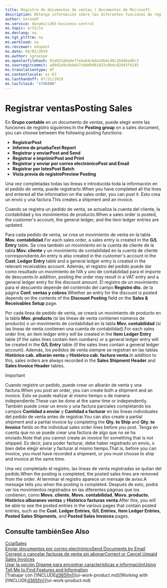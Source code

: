 ```yaml
---
title: Registro de documentos de ventas | Documentos de Microsoft
description: Obtenga información sobre las diferentes funciones de registro para registrar documentos de ventas y cómo puede actualizar los documentos registrados.
author: SorenGP
ms.service: dynamics365-business-central
ms.topic: article
ms.devlang: na
ms.tgt_pltfrm: na
ms.workload: na
ms.reviewer: edupont
ms.date: 04/01/2019
ms.author: sgroespe
ms.openlocfilehash: 01e831ddddeffe6a64c6de24b4cd8c1b94bad9c3
ms.sourcegitcommit: a88d1e9c0ab647cb8d9d81d32c0bdc82843f4145
ms.translationtype: HT
ms.contentlocale: es-ES
ms.lasthandoff: 07/31/2019
ms.locfileid: "1796900"
---
```

# <a name="posting-sales"></a><span data-ttu-id="72a9d-103">Registrar ventas</span><span class="sxs-lookup"><span data-stu-id="72a9d-103">Posting Sales</span></span>
<span data-ttu-id="72a9d-104">En **Grupo contable** en un documento de ventas, puede elegir entre las funciones de registro siguientes:</span><span class="sxs-lookup"><span data-stu-id="72a9d-104">In the **Posting group** on a sales document, you can choose between the following posting functions:</span></span>

* <span data-ttu-id="72a9d-105">**Registrar**</span><span class="sxs-lookup"><span data-stu-id="72a9d-105">**Post**</span></span>
* <span data-ttu-id="72a9d-106">**Informe de prueba**</span><span class="sxs-lookup"><span data-stu-id="72a9d-106">**Test Report**</span></span>
* <span data-ttu-id="72a9d-107">**Registrar y enviar**</span><span class="sxs-lookup"><span data-stu-id="72a9d-107">**Post and Send**</span></span>
* <span data-ttu-id="72a9d-108">**Registrar e imprimir**</span><span class="sxs-lookup"><span data-stu-id="72a9d-108">**Post and Print**</span></span>
* <span data-ttu-id="72a9d-109">**Registrar y enviar por correo electrónico**</span><span class="sxs-lookup"><span data-stu-id="72a9d-109">**Post and Email**</span></span>
* <span data-ttu-id="72a9d-110">**Registrar por lotes**</span><span class="sxs-lookup"><span data-stu-id="72a9d-110">**Post Batch**</span></span>
* <span data-ttu-id="72a9d-111">**Vista previa de registro**</span><span class="sxs-lookup"><span data-stu-id="72a9d-111">**Preview Posting**</span></span>

<span data-ttu-id="72a9d-112">Una vez completadas todas las líneas e introducida toda la información en el pedido de venta, puede registrarlo.</span><span class="sxs-lookup"><span data-stu-id="72a9d-112">When you have completed all the lines and entered all the information on the sales order, you can post it.</span></span> <span data-ttu-id="72a9d-113">Esto crea un envío y una factura.</span><span class="sxs-lookup"><span data-stu-id="72a9d-113">This creates a shipment and an invoice.</span></span>

<span data-ttu-id="72a9d-114">Cuando se registra un pedido de venta, se actualiza la cuenta del cliente, la contabilidad y los movimientos de producto.</span><span class="sxs-lookup"><span data-stu-id="72a9d-114">When a sales order is posted, the customer's account, the general ledger, and the item ledger entries are updated.</span></span>

<span data-ttu-id="72a9d-115">Para cada pedido de venta, se crea un movimiento de venta en la tabla **Mov. contabilidad**.</span><span class="sxs-lookup"><span data-stu-id="72a9d-115">For each sales order, a sales entry is created in the **G/L Entry** table.</span></span> <span data-ttu-id="72a9d-116">Se crea también un movimiento en la cuenta de cliente de la tabla **Mov. cliente** y un movimiento de contabilidad en la cuenta de cliente correspondiente.</span><span class="sxs-lookup"><span data-stu-id="72a9d-116">An entry is also created in the customer's account in the **Cust. Ledger Entry** table and a general ledger entry is created in the relevant receivables account.</span></span> <span data-ttu-id="72a9d-117">Además, el registro del pedido puede dar como resultado un movimiento de IVA y uno de contabilidad para el importe de descuento.</span><span class="sxs-lookup"><span data-stu-id="72a9d-117">In addition, posting the order may result in a VAT entry and a general ledger entry for the discount amount.</span></span> <span data-ttu-id="72a9d-118">El registro de un movimiento para el descuento depende del contenido del campo **Registro dto.** de la página **Conf. ventas y cobros**.</span><span class="sxs-lookup"><span data-stu-id="72a9d-118">Whether an entry for the discount is posted depends on the contents of the **Discount Posting** field on the **Sales & Receivables Setup** page.</span></span>

<span data-ttu-id="72a9d-119">Por cada línea de pedido de venta, se creará un movimiento de producto en la tabla **Mov. producto** (si las líneas de venta contienen números de producto) o un movimiento de contabilidad en la tabla **Mov. contabilidad** (si las líneas de venta contienen una cuenta de contabilidad).</span><span class="sxs-lookup"><span data-stu-id="72a9d-119">For each sales order line, an item ledger entry will be created in the **Item Ledger Entry** table (if the sales lines contain item numbers) or a general ledger entry will be created in the **G/L Entry** table (if the sales lines contain a general ledger account).</span></span> <span data-ttu-id="72a9d-120">Además, los pedidos de venta siempre se registran en las tablas **Histórico cab. albarán venta** y **Histórico cab. factura venta**.</span><span class="sxs-lookup"><span data-stu-id="72a9d-120">In addition to this, sales orders are always recorded in the **Sales Shipment Header** and **Sales Invoice Header** tables.</span></span>

> [!IMPORTANT]  
>   <span data-ttu-id="72a9d-121">Cuando registre un pedido, puede crear un albarán de venta y una factura.</span><span class="sxs-lookup"><span data-stu-id="72a9d-121">When you post an order, you can create both a shipment and an invoice.</span></span> <span data-ttu-id="72a9d-122">Esto se puede realizar al mismo tiempo o de manera independiente.</span><span class="sxs-lookup"><span data-stu-id="72a9d-122">These can be done at the same time or independently.</span></span> <span data-ttu-id="72a9d-123">También puede crear un envío y una factura parciales completando los campos **Cantidad a enviar** y **Cantidad a facturar** en las líneas individuales del pedido de venta antes de registrar.</span><span class="sxs-lookup"><span data-stu-id="72a9d-123">You can also create a partial shipment and a partial invoice by completing the **Qty. to Ship** and **Qty. to Invoice** fields on the individual sales order lines before you post.</span></span> <span data-ttu-id="72a9d-124">Tenga en cuenta que no se puede crear una factura de algo que no se ha enviado.</span><span class="sxs-lookup"><span data-stu-id="72a9d-124">Note that you cannot create an invoice for something that is not shipped.</span></span> <span data-ttu-id="72a9d-125">Es decir, para poder facturar, debe haber registrado un envío, o bien debe elegir enviar y facturar al mismo tiempo.</span><span class="sxs-lookup"><span data-stu-id="72a9d-125">That is, before you can invoice, you must have recorded a shipment, or you must choose to ship and invoice at the same time.</span></span>

<span data-ttu-id="72a9d-126">Una vez completado el registro, las líneas de venta registradas se quitan del pedido.</span><span class="sxs-lookup"><span data-stu-id="72a9d-126">When the posting is completed, the posted sales lines are removed from the order.</span></span> <span data-ttu-id="72a9d-127">Al terminar el registro aparece un mensaje de aviso.</span><span class="sxs-lookup"><span data-stu-id="72a9d-127">A message tells you when the posting is completed.</span></span> <span data-ttu-id="72a9d-128">Después de esto, podrá ver los movimientos registrados en las diferentes páginas que los contienen, como **Movs. cliente**, **Movs. contabilidad**, **Movs. producto**, **Histórico albaranes ventas** y **Histórico facturas venta**.</span><span class="sxs-lookup"><span data-stu-id="72a9d-128">After this, you will be able to see the posted entries in the various pages that contain posted entries, such as the **Cust. Ledger Entries**, **G/L Entries**, **Item Ledger Entries**, **Posted Sales Shipments**, and **Posted Sales Invoices** pages.</span></span>  

## <a name="see-also"></a><span data-ttu-id="72a9d-129">Consulte también</span><span class="sxs-lookup"><span data-stu-id="72a9d-129">See Also</span></span>

[<span data-ttu-id="72a9d-130">Ccial</span><span class="sxs-lookup"><span data-stu-id="72a9d-130">Sales</span></span>](sales-manage-sales.md)  
[<span data-ttu-id="72a9d-131">Enviar documentos por correo electrónico</span><span class="sxs-lookup"><span data-stu-id="72a9d-131">Send Documents by Email</span></span>](ui-how-send-documents-email.md)  
[<span data-ttu-id="72a9d-132">Corregir o cancelar facturas de venta sin abonar</span><span class="sxs-lookup"><span data-stu-id="72a9d-132">Correct or Cancel Unpaid Sales Invoices</span></span>](sales-how-correct-cancel-sales-invoice.md)  
[<span data-ttu-id="72a9d-133">Usar la opción Dígame para encontrar características e información</span><span class="sxs-lookup"><span data-stu-id="72a9d-133">Using Tell Me to Find Features and Information</span></span>](ui-search.md)  
<span data-ttu-id="72a9d-134">[Trabajar con [!INCLUDE[d365fin](includes/d365fin_md.md)]](ui-work-product.md)</span><span class="sxs-lookup"><span data-stu-id="72a9d-134">[Working with [!INCLUDE[d365fin](includes/d365fin_md.md)]](ui-work-product.md)</span></span>
